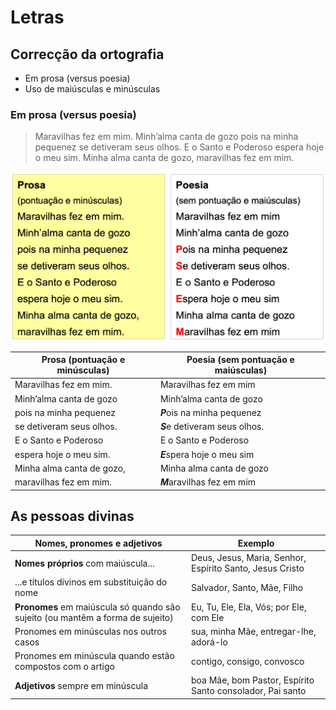 # Letras

## Correcção da ortografia

- Em prosa (versus poesia)
- Uso de maiúsculas e minúsculas

### Em prosa (versus poesia)

> Maravilhas fez em mim.
Minh’alma canta de gozo
pois na minha pequenez
se detiveram seus olhos.
E o Santo e Poderoso
espera hoje o meu sim.
Minha alma canta de gozo,
maravilhas fez em mim.

![](.gitbook/assets/prosa.png)

| Prosa (pontuação e minúsculas) | Poesia (sem pontuação e maiúsculas) |
| - | - |
| Maravilhas fez em mim. | Maravilhas fez em mim |
| Minh’alma canta de gozo | Minh’alma canta de gozo |
| pois na minha pequenez | ***P***ois na minha pequenez |
| se detiveram seus olhos. | ***S***e detiveram seus olhos. |
| E o Santo e Poderoso | E o Santo e Poderoso |
| espera hoje o meu sim. | ***E***spera hoje o meu sim |
| Minha alma canta de gozo, | Minha alma canta de gozo |
| maravilhas fez em mim. | ***M***aravilhas fez em mim |

## As pessoas divinas

| Nomes, pronomes e  adjetivos | Exemplo |
| ----------------------------------- | -------------------------------------------------------- |
| **Nomes próprios** com maiúscula... | Deus, Jesus, Maria, Senhor, Espírito Santo, Jesus Cristo |
|...e títulos divinos em substituição do nome  | Salvador, Santo, Mãe, Filho  |
| **Pronomes** em maiúscula só quando são sujeito (ou mantêm a forma de sujeito) | Eu, Tu, Ele, Ela, Vós; por Ele, com Ele |
| Pronomes em minúsculas nos outros casos | sua, minha Mãe, entregar-lhe, adorá-lo |
| Pronomes em minúscula quando estão compostos com o artigo | contigo, consigo, convosco |
| **Adjetivos** sempre em minúscula | boa Mãe, bom Pastor, Espírito Santo consolador, Pai santo |


